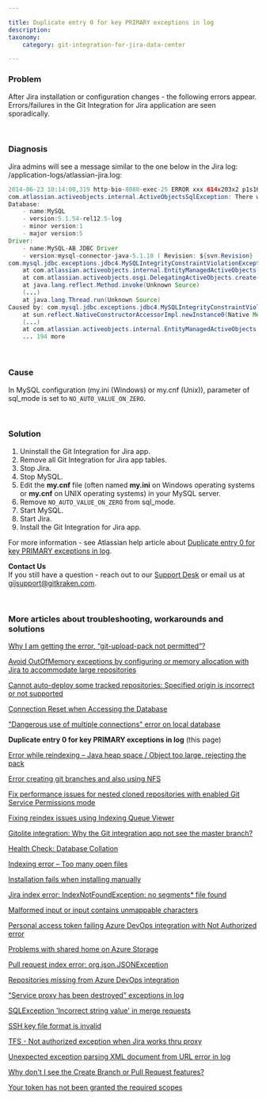 ```yaml
---

title: Duplicate entry 0 for key PRIMARY exceptions in log
description:
taxonomy:
    category: git-integration-for-jira-data-center

---
```


### Problem

After Jira installation or configuration changes - the following errors appear. Errors/failures in the Git Integration for Jira application are seen sporadically.

&nbsp;

### Diagnosis

Jira admins will see a message similar to the one below in the Jira log: /application-logs/atlassian-jira.log:

```java
2014-06-23 10:14:00,319 http-bio-8080-exec-25 ERROR xxx 614x203x2 p1s16e xxx.xxx.xxx.xxx /rest/activityplugin/1.0/usersettings [common.error.jersey.ThrowableExceptionMapper] Uncaught exception thrown by REST service
com.atlassian.activeobjects.internal.ActiveObjectsSqlException: There was a SQL exception thrown by the Active Objects library:
Database:
	- name:MySQL
	- version:5.1.54-rel12.5-log
	- minor version:1
	- major version:5
Driver:
	- name:MySQL-AB JDBC Driver
	- version:mysql-connector-java-5.1.10 ( Revision: ${svn.Revision} )
com.mysql.jdbc.exceptions.jdbc4.MySQLIntegrityConstraintViolationException: Duplicate entry '0' for key 'PRIMARY'
	at com.atlassian.activeobjects.internal.EntityManagedActiveObjects.create(EntityManagedActiveObjects.java:107)
	at com.atlassian.activeobjects.osgi.DelegatingActiveObjects.create(DelegatingActiveObjects.java:63)  <+3>
	at java.lang.reflect.Method.invoke(Unknown Source)
	(...)
	at java.lang.Thread.run(Unknown Source)
Caused by: com.mysql.jdbc.exceptions.jdbc4.MySQLIntegrityConstraintViolationException: Duplicate entry '0' for key 'PRIMARY'
	at sun.reflect.NativeConstructorAccessorImpl.newInstance0(Native Method)
	(...)
	at com.atlassian.activeobjects.internal.EntityManagedActiveObjects.create(EntityManagedActiveObjects.java:103)
	... 194 more
```

&nbsp;

### Cause

In MySQL configuration (my.ini (Windows) or my.cnf (Unix)), parameter of sql_mode is set to  `NO_AUTO_VALUE_ON_ZERO`.

&nbsp;

### Solution

1.  Uninstall the Git Integration for Jira app.
2.  Remove all Git Integration for Jira app tables.
3.  Stop Jira.
4.  Stop MySQL.
5.  Edit the **my.cnf** file (often named **my.ini** on Windows operating systems or **my.cnf** on UNIX operating systems) in your MySQL server.
6.  Remove `NO_AUTO_VALUE_ON_ZERO` from sql_mode.
7.  Start MySQL.
8.  Start Jira.
9.  Install the Git Integration for Jira app.

For more information - see Atlassian help article about [Duplicate entry 0 for key PRIMARY exceptions in log](https://confluence.atlassian.com/jirakb/duplicate-entry-0-for-key-primary-exceptions-in-log-646251198.html).

<div class="bbb-callout bbb--info">
    <div class="irow">
    <div class="ilogobox">
        <span class="logoimg"></span>
    </div>
    <div class="imsgbox">
        <b>Contact Us</b><br>
        If you still have a question - reach out to our <a href='https://help.gitkraken.com/git-integration-for-jira-data-center/gij-self-hosted-contact-support/'>Support Desk</a> or email us at <a href='gijsupport@gitkraken.com'>gijsupport@gitkraken.com</a>.
    </div>
    </div>
</div>

&nbsp;

### More articles about troubleshooting, workarounds and solutions

[Why I am getting the error, “git-upload-pack not permitted”?](/git-integration-for-jira-data-center/why-i-am-getting-the-error-git-upload-pack-not-permitted-gij-self-managed/)

[Avoid OutOfMemory exceptions by configuring or memory allocation with Jira to accommodate large repositories](/git-integration-for-jira-data-center/avoid-outofmemory-exceptions-by-configuring-or-memory-allocation-with-jira-to-accommodate-large-repositories-gij-self-managed)

[Cannot auto-deploy some tracked repositories: Specified origin is incorrect or not supported](/git-integration-for-jira-data-center/Cannot-auto-deploy-some-tracked-repositories-gij-self-managed)

[Connection Reset when Accessing the Database](/git-integration-for-jira-data-center/Connection-reset-when-accessing-the-database-gij-self-managed)

["Dangerous use of multiple connections" error on local database](/git-integration-for-jira-data-center/Dangerous-use-of-multiple-connections-error-on-local-database-gij-self-managed)

**Duplicate entry 0 for key PRIMARY exceptions in log** (this page)

[Error while reindexing – Java heap space / Object too large, rejecting the pack](/git-integration-for-jira-data-center/Error-while-reindexing-Java-heap-space-Object-too-large,-rejecting-the-pack-gij-self-managed)

[Error creating git branches and also using NFS](/git-integration-for-jira-data-center/error-creating-git-branches-gitlabpropertiesnotinitializedexception-and-using-nfs-gij-self-managed)

[Fix performance issues for nested cloned repositories with enabled Git Service Permissions mode](/git-integration-for-jira-data-center/Fix-performance-issues-for-nested-cloned-repositories-with-enabled-secure-mode-gij-self-managed)

[Fixing reindex issues using Indexing Queue Viewer](/git-integration-for-jira-data-center/fixing-reindex-issues-using-indexing-queue-viewer)

[Gitolite integration: Why the Git integration app not see the master branch?](/git-integration-for-jira-data-center/Gitolite-integration--why-the-Git-integration-app-not-see-the-master-branch-gij-self-managed)

[Health Check: Database Collation](/git-integration-for-jira-data-center/Health-check--database-collation-gij-self-managed)

[Indexing error – Too many open files](/git-integration-for-jira-data-center/Indexing-error-Too-many-open-files-gij-self-managed)

[Installation fails when installing manually](/git-integration-for-jira-data-center/Installation-fails-when-installing-manually-gij-self-managed)

[Jira index error: IndexNotFoundException: no segments* file found](/git-integration-for-jira-data-center/Jira-index-error--IndexNotFoundException--no-segments-file-found)

[Malformed input or input contains unmappable characters](/git-integration-for-jira-data-center/Malformed-input-or-input-contains-unmappable-characters-gij-self-managed)

[Personal access token failing Azure DevOps integration with Not Authorized error](/git-integration-for-jira-data-center/Personal-access-token-failing-azure-devops-integration-with-Not-Authorized-error-gij-self-managed)

[Problems with shared home on Azure Storage](/git-integration-for-jira-data-center/Problems-with-shared-home-on-azure-storage-gij-self-managed)

[Pull request index error: org.json.JSONException](/git-integration-for-jira-data-center/Pull-request-index-error--JSONException-gij-self-managed)

[Repositories missing from Azure DevOps integration](/git-integration-for-jira-data-center/Repositories-missing-from-azure-devops-integration-gij-self-managed)

["Service proxy has been destroyed" exceptions in log](/git-integration-for-jira-data-center/service-proxy-has-been-destroyed-exceptions-in-log-gij-self-managed)

[SQLException 'Incorrect string value' in merge requests](/git-integration-for-jira-data-center/sqlexception-incorrect-string-value-in-merge-requests-gij-self-managed)

[SSH key file format is invalid](/git-integration-for-jira-data-center/ssh-key-file-format-is-invalid-gij-self-managed)

[TFS - Not authorized exception when Jira works thru proxy](/git-integration-for-jira-data-center/tfs-not-authorized-exception-when-jira-works-thru-proxy-gij-self-managed)

[Unexpected exception parsing XML document from URL error in log](/git-integration-for-jira-data-center/Unexpected-exception-parsing-XML-document-from-URL-error-in-log-gij-self-managed)

[Why don't I see the Create Branch or Pull Request features?](/git-integration-for-jira-data-center/why-dont-i-see-the-create-branch-or-pull-request-features-gij-self-managed)

[Your token has not been granted the required scopes](/git-integration-for-jira-data-center/Your-token-has-not-been-granted-the-required-scopes-gij-self-managed)

